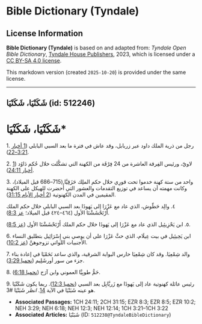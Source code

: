 # Bible Dictionary (Tyndale)

## License Information

**Bible Dictionary (Tyndale)** is based on and adapted from: _Tyndale Open Bible Dictionary_, [Tyndale House Publishers](https://tyndaleopenresources.com/), 2023, which is licensed under a [CC BY-SA 4.0 license](https://creativecommons.org/licenses/by-sa/4.0/legalcode.en).

This markdown version (created `2025-10-20`) is provided under the same license.



--------------------------------

## شَكَنْيَا، شَكَنْيَا (id: 512246)

شَكَنْيَا، شَكَنْيَا\*
======================

1\. رجل من ذرية الملك داود عبر زربابل، وقد عاش في فترة ما بعد السبي البابلي ([1 أخبار 3:21–22](https://ref.ly/1Chr3:21-1Chr3:22)).

2\. لاويّ، ورئيس الفِرقة العاشرة من 24 فِرْقَة من الكهنة التي تشكَّلت خلال حُكم دَاوُد ([1 أخبار 24:11](https://ref.ly/1Chr24:11)).

3\. واحد من ستة كهنة خدموا تحت قورِي خلال حكم الملِك حَزَقِيَّا (715–686 قبل الميلاد)، وكانت مهمته أن يساعد في توزيع التقدمات والعشور التي أُحضرت للهيكل على الكهنة المقيمين في المدن الكهنوتية ([2 أخبار الأيام 31:15](https://ref.ly/2Chr31:15)).

٤. والِد حَطّوش، الذي عاد مع عَزْرَا إلى يَهوذَا بعد السبي البابلي خلال حكم الملك أَرْتَحْشَشْتَا الأول (٤٦٤–٤٢٤ قبل الميلاد؛ [عز 8:3](https://ref.ly/Ezra8:3)).

٥. ابن يَحْزِيئِيل الذي عاد مع عَزْرَا إلى يَهوذَا خلال حكم الملك أَرْتَحْشَشْتَا الأول ([عز 8:5](https://ref.ly/Ezra8:5)).

6\. ابن يَحِيئِيل في بيت عِيلَام، الذي حثَّ عَزْرَا على أن يوصي بني إِسْرَائِيل بتطليق النساء الأجنبيات اللواتي تزوجوهنَّ ([عز 10:2](https://ref.ly/Ezra10:2)).

7\. والد شِمْعِيَا. وقد كان شِمْعِيَا حارس البوابة الشرقية، والذي ساعد نَحَمْيَا في إعادة بناء جزء من سور أورشَلِيم ([نحميا 3:29](https://ref.ly/Neh3:29)).

8\. حَمُّ طوبِيَّا العموني وابن آرَح ([نحميا 6:18](https://ref.ly/Neh6:18)).

9\. رئيس عائلة كهنوتية عاد إلى يَهوذَا مع زَربَّابِل بعد السبي ([نحميا 12:3](https://ref.ly/Neh12:3)). ربما يكون شَكَنْيَا هو عينه شَبَنْيَا في الآية [14](https://ref.ly/Neh12:14). *انظر* شَبَنْيَا \#3.

* **Associated Passages:** 1CH 24:11; 2CH 31:15; EZR 8:3; EZR 8:5; EZR 10:2; NEH 3:29; NEH 6:18; NEH 12:3; NEH 12:14; 1CH 3:21–1CH 3:22
* **Associated Articles:** شَبَنْيَا (ID: `512238@TyndaleBibleDictionary`)


